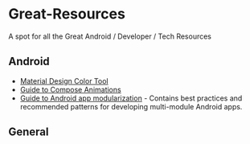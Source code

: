 # Great-Resources
A spot for all the Great Android / Developer / Tech Resources 

## Android 

- [Material Design Color Tool](https://m2.material.io/design/color/the-color-system.html)
- [Guide to Compose Animations](https://www.jetpackcompose.net/jetpack-compose-animations)
- [Guide to Android app modularization](https://developer.android.com/topic/modularization) - Contains best practices and recommended patterns for developing multi-module Android apps.


## General
